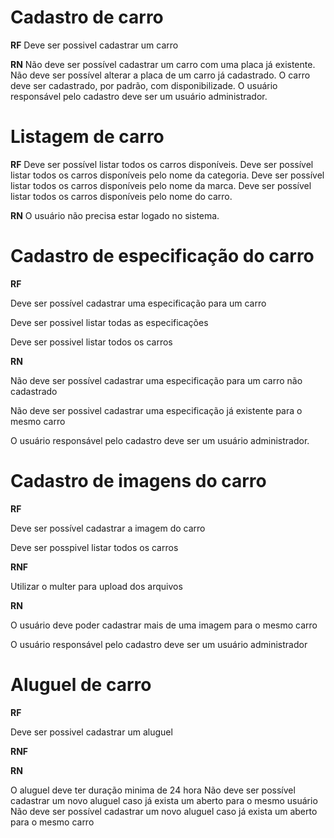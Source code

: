# Cadastro de carro

**RF**
Deve ser possivel cadastrar um carro

**RN**
Não deve ser possível cadastrar um carro com uma placa já existente.
Não deve ser possível alterar a placa de um carro já cadastrado.
O carro deve ser cadastrado, por padrão, com disponibilizade.
O usuário responsável pelo cadastro deve ser um usuário administrador.

# Listagem de carro

**RF**
Deve ser possível listar todos os carros disponíveis.
Deve ser possível listar todos os carros disponíveis pelo nome da categoria.
Deve ser possível listar todos os carros disponíveis pelo nome da marca.
Deve ser possível listar todos os carros disponíveis pelo nome do carro.

**RN**
O usuário não precisa estar logado no sistema.

# Cadastro de especificação do carro

**RF**

Deve ser possível cadastrar uma especificação para um carro

Deve ser possivel listar todas as especificações

Deve ser possivel listar todos os carros

**RN**

Não deve ser possível cadastrar uma especificação para um carro não cadastrado

Não deve ser possivel cadastrar uma especificação já existente para o mesmo carro

O usuário responsável pelo cadastro deve ser um usuário administrador.

# Cadastro de imagens do carro

**RF**

Deve ser possível cadastrar a imagem do carro

Deve ser posspivel listar todos os carros

**RNF**

Utilizar o multer para upload dos arquivos

**RN**

O usuário deve poder cadastrar mais de uma imagem para o mesmo carro

O usuário responsável pelo cadastro deve ser um usuário administrador

# Aluguel de carro

**RF**

Deve ser possivel cadastrar um aluguel

**RNF**

**RN**

O aluguel deve ter duração minima de 24 hora
Não deve ser possível cadastrar um novo aluguel caso já exista um aberto para o mesmo usuário
Não deve ser possível cadastrar um novo aluguel caso já exista um aberto para o mesmo carro
